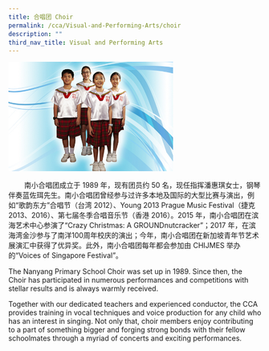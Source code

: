 ```yaml
---
title: 合唱团 Choir
permalink: /cca/Visual-and-Performing-Arts/choir
description: ""
third_nav_title: Visual and Performing Arts
---
```

<img src="/images/Choir.jpeg" 
     style="width:65%">


<p>&nbsp; &nbsp; &nbsp; &nbsp; 南小合唱团成立于 1989 年，现有团员约 50 名，现任指挥潘惠琪女士，钢琴伴奏蓝佐珥先生。南小合唱团曾经参与过许多本地及国际的大型比赛与演出，例如&ldquo;歌韵东方&rdquo;合唱节（台湾 2012）、Young 2013 Prague Music Festival（捷克 2013、2016）、第七届冬季合唱音乐节（香港 2016）。2015 年，南小合唱团在滨海艺术中心参演了&ldquo;Crazy Christmas: A GROUNDnutcracker&rdquo;；2017 年，在滨海湾金沙参与了南洋100周年校庆的演出；今年，南小合唱团在新加坡青年节艺术展演汇中获得了优异奖。此外，南小合唱团每年都会参加由 CHIJMES 举办的&ldquo;Voices of Singapore Festival&rdquo;。</p>
<p>The Nanyang Primary School Choir was set up in 1989. Since then, the Choir has participated in numerous performances and competitions with stellar results and is always warmly received.</p>
<p>Together with our dedicated teachers and experienced conductor, the CCA provides training in vocal techniques and voice production for any child who has an interest in singing. Not only that, choir members enjoy contributing to a part of something bigger and forging strong bonds with their fellow schoolmates through a myriad of concerts and exciting performances.</p>